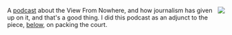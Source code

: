 <img src="http://scripting.com/images/2020/10/09/dietCoke.png" border="0" align="right">A <a href="http://scripting.com/2020/10/09/theViewFromNowhere.m4a">podcast</a> about the View From Nowhere, and how journalism has given up on it, and that's a good thing. I did this podcast as an adjunct to the piece, <a href="http://scripting.com/2020/10/09/151128.html?title=packingTheCourt">below</a>, on packing the court. 
